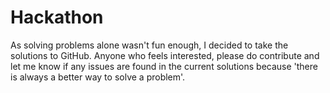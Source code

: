 # Hackathon
As solving problems alone wasn't fun enough, I decided to take the solutions to GitHub. Anyone who feels interested, please do contribute and let me know if any issues are found in the current solutions because 'there is always a better way to solve a problem'.
